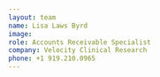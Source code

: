```yaml
---
layout: team
name: Lisa Laws Byrd
image:
role: Accounts Receivable Specialist
company: Velocity Clinical Research
phone: +1 919.210.0965
---
```


